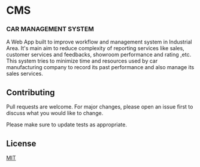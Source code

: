 # CMS
### CAR MANAGEMENT SYSTEM

A Web App built to improve workflow and management system in Industrial Area. It's main aim to reduce complexity of reporting services
like sales, customer services and  feedbacks, showroom performance and rating ,etc. This system tries to minimize time and resources 
used by car manufacturing company to record its past performance and also manage its sales services.

## Contributing
Pull requests are welcome. For major changes, please open an issue first to discuss what you would like to change.

Please make sure to update tests as appropriate.

## License
[MIT](LICENSE)

